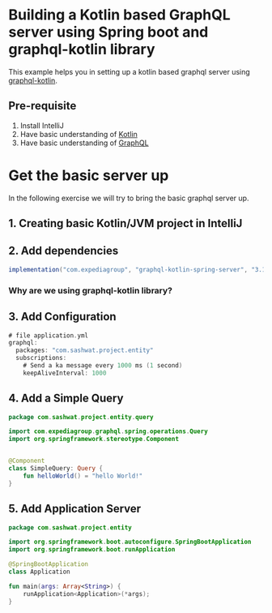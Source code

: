 # Building a Kotlin based GraphQL server using Spring boot and graphql-kotlin library
This example helps you in setting up a kotlin based graphql server using [graphql-kotlin](https://github.com/ExpediaGroup/graphql-kotlin).

## Pre-requisite

1. Install IntelliJ
2. Have basic understanding of [Kotlin](https://kotlinlang.org/)
3. Have basic understanding of [GraphQL](https://graphql.org/)

# Get the basic server up
In the following exercise we will try to bring the basic graphql server up. 

## 1. Creating basic Kotlin/JVM project in IntelliJ

## 2. Add dependencies 

```java
implementation("com.expediagroup", "graphql-kotlin-spring-server", "3.1.1")
```

### Why are we using graphql-kotlin library?

## 3. Add Configuration

```kotlin
# file application.yml
graphql:
  packages: "com.sashwat.project.entity"
  subscriptions:
    # Send a ka message every 1000 ms (1 second)
    keepAliveInterval: 1000
```

## 4. Add a Simple Query

```kotlin
package com.sashwat.project.entity.query

import com.expediagroup.graphql.spring.operations.Query
import org.springframework.stereotype.Component


@Component
class SimpleQuery: Query {
    fun helloWorld() = "hello World!"
}
```

## 5. Add Application Server

```kotlin
package com.sashwat.project.entity

import org.springframework.boot.autoconfigure.SpringBootApplication
import org.springframework.boot.runApplication

@SpringBootApplication
class Application 

fun main(args: Array<String>) {
    runApplication<Application>(*args);
}
```



 
